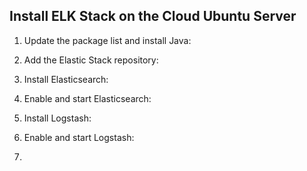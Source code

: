 
## Install ELK Stack on the Cloud Ubuntu Server

1. Update the package list and install Java:

2. Add the Elastic Stack repository:

3. Install Elasticsearch:

4. Enable and start Elasticsearch:

5. Install Logstash:

6. Enable and start Logstash:

7. 

